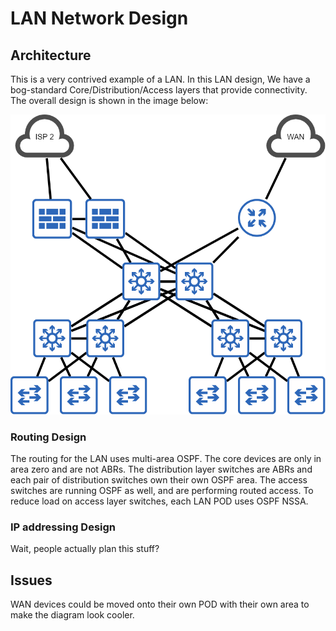 # LAN Network Design

## Architecture

This is a very contrived example of a LAN. In this LAN design, We have a bog-standard Core/Distribution/Access layers that provide connectivity. The overall design is shown in the image below:

![Architecture Diagram](LAN_Overview.png)

### Routing Design

The routing for the LAN uses multi-area OSPF. The core devices are only in area zero and are not ABRs. The distribution layer switches are ABRs and each pair of distribution switches own their own OSPF area. The access switches are running OSPF as well, and are performing routed access. To reduce load on access layer switches, each LAN POD uses OSPF NSSA.

### IP addressing Design

Wait, people actually plan this stuff?

## Issues

WAN devices could be moved onto their own POD with their own area to make the diagram look cooler.
